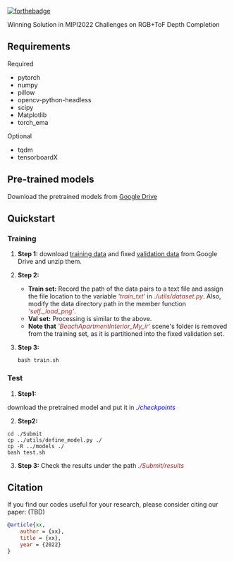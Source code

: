 [![forthebadge](https://img.shields.io/badge/PyTorch-1.10.1-orange.svg)](https://forthebadge.com)

Winning Solution in MIPI2022 Challenges on RGB+ToF Depth Completion

## Requirements  
Required 
* pytorch
* numpy
* pillow 
* opencv-python-headless 
* scipy    
* Matplotlib
* torch_ema

Optional
* tqdm 
* tensorboardX

## Pre-trained models
Download the pretrained models from [Google Drive](https://drive.google.com/file/d/1Zby9acKFEbFzcC5lieECOlMN3yiMuhUm/view?usp=sharing)

## Quickstart

### Training

1. **Step 1:** download [training data](https://drive.google.com/file/d/1OkuUhlv5i5EIh5y7bgYTt_5ZRGF__1aT/view) and fixed [validation data](https://drive.google.com/file/d/1ki4oIJmY-AKPSg_T1214kb0Z_2g7ma8-/view?usp=sharing) from Google Drive and unzip them.

2. **Step 2:**

   - **Train set:** Record the path of the data pairs to a text file and assign the file location to the variable <font color="brown">*'train_txt'*</font>  in  <font color="brown">*./utils/dataset.py*</font>. Also, modify the data directory path in the member function <font color="brown">*'self._load_png'*</font>.
   - **Val set:** Processing is similar to the above.
   - **Note that** <font color="brown">*'BeachApartmentInterior_My_ir'*</font> scene's folder is removed from the training set, as it is partitioned into the fixed validation set.

3. **Step 3:**

   ```shell
   bash train.sh
   ```

### Test

1. **Step1:**

download the pretrained model and put it in <font color="blue">*./checkpoints*</font>

2. **Step2:**

```shell
cd ./Submit
cp ../utils/define_model.py ./
cp -R ../models ./
bash test.sh 
```

3. **Step 3:** Check the results under the path <font color="brown">*./Submit/results*</font>

## Citation
If you find our codes useful for your research, please consider citing our paper:
(TBD)

```bibtex
@article{xx,
    author = {xx},
    title = {xx},
    year = {2022}
}
```

